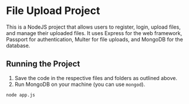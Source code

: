 # File Upload Project

This is a NodeJS project that allows users to register, login, upload files, and manage their uploaded files. It uses Express for the web framework, Passport for authentication, Multer for file uploads, and MongoDB for the database.

## Running the Project

1. Save the code in the respective files and folders as outlined above.
2. Run MongoDB on your machine (you can use `mongod`).

```bash
node app.js

